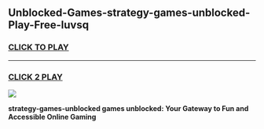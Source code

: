 
## Unblocked-Games-strategy-games-unblocked-Play-Free-luvsq
<h3>
<a href="https://premium76.site?title=strategy-games-unblocked&ref=18A">CLICK TO PLAY</a></h3>
<hr>

<h3>
<a href="https://premium76.site?title=strategy-games-unblocked&ref=18A">CLICK 2 PLAY</a>
  
</h3>

<a href="https://premium76.site?title=strategy-games-unblocked&ref=18A"><img src="https://clearcache.store/games.png"></a>


**strategy-games-unblocked games unblocked: Your Gateway to Fun and Accessible Online Gaming**
